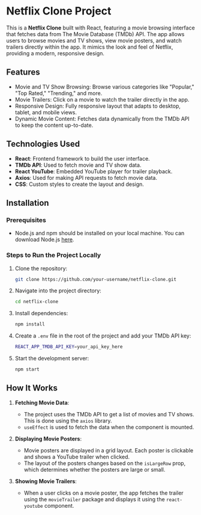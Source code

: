 # Netflix Clone Project

This is a **Netflix Clone** built with React, featuring a movie browsing interface that fetches data from The Movie Database (TMDb) API. The app allows users to browse movies and TV shows, view movie posters, and watch trailers directly within the app. It mimics the look and feel of Netflix, providing a modern, responsive design.

## Features
- Movie and TV Show Browsing: Browse various categories like "Popular," "Top Rated," "Trending," and more.
- Movie Trailers: Click on a movie to watch the trailer directly in the app.
- Responsive Design: Fully responsive layout that adapts to desktop, tablet, and mobile views.
- Dynamic Movie Content: Fetches data dynamically from the TMDb API to keep the content up-to-date.

## Technologies Used
- **React**: Frontend framework to build the user interface.
- **TMDb API**: Used to fetch movie and TV show data.
- **React YouTube**: Embedded YouTube player for trailer playback.
- **Axios**: Used for making API requests to fetch movie data.
- **CSS**: Custom styles to create the layout and design.

## Installation

### Prerequisites
- Node.js and npm should be installed on your local machine. You can download Node.js [here](https://nodejs.org/).

### Steps to Run the Project Locally

1. Clone the repository:
   ```bash
   git clone https://github.com/your-username/netflix-clone.git
   ```
   
2. Navigate into the project directory:
   ```bash
   cd netflix-clone
   ```

3. Install dependencies:
   ```bash
   npm install
   ```

4. Create a `.env` file in the root of the project and add your TMDb API key:
   ```bash
   REACT_APP_TMDB_API_KEY=your_api_key_here
   ```

5. Start the development server:
   ```bash
   npm start
   ```

## How It Works

1. **Fetching Movie Data**: 
   - The project uses the TMDb API to get a list of movies and TV shows. This is done using the `axios` library.
   - `useEffect` is used to fetch the data when the component is mounted.

2. **Displaying Movie Posters**:
   - Movie posters are displayed in a grid layout. Each poster is clickable and shows a YouTube trailer when clicked.
   - The layout of the posters changes based on the `isLargeRow` prop, which determines whether the posters are large or small.

3. **Showing Movie Trailers**:
   - When a user clicks on a movie poster, the app fetches the trailer using the `movieTrailer` package and displays it using the `react-youtube` component.




